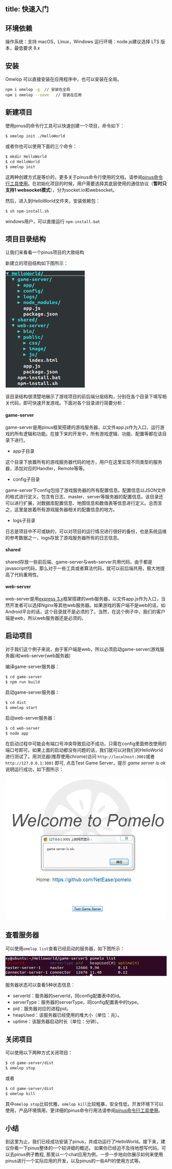 title: 快速入门
---

## 环境依赖

操作系统：支持 macOS，Linux，Windows
运行环境：node.js建议选择 LTS 版本，最低要求 8.x 

## 安装

Omelop 可以直接安装在应用程序中，也可以安装在全局。

```sh
npm i omelop -g  // 安装在全局
npm i omelop --save   // 安装在应用
```

## 新建项目

使用pinus的命令行工具可以快速创建一个项目，命令如下：

    $ omelop init ./HelloWorld

或者你也可以使用下面的三个命令：

    $ mkdir HelloWorld
    $ cd HelloWorld
    $ omelop init

这两种创建方式是等价的，更多关于pinus命令行使用的文档，请参阅[pinus命令行工具使用](pinus命令行工具使用)。在初始化项目的时候，用户需要选择其底层使用的通信协议（**暂时只支持1 websocket模式**），分为socket.io和websocket。

然后，进入到HelloWorld文件夹，安装依赖包：

    $ sh npm-install.sh

windows用户，可以直接运行 `npm-install.bat`

## 项目目录结构

让我们来看看一个pinus项目的大致结构

新建立的项目结构如下图所示：

![项目目录结构](images/HelloWorldFolder.png)

该目录结构很清楚地展示了游戏项目的前后端分层结构，分别在各个目录下填写相关代码，即可快速开发游戏。下面对各个目录进行简要分析：

#### game-server
game-server是用pinus框架搭建的游戏服务器，以文件app.js作为入口，运行游戏的所有逻辑和功能。在接下来的开发中，所有游戏逻辑、功能、配置等都在该目录下进行。

* app子目录

这个目录下放置所有的游戏服务器代码的地方，用户在这里实现不同类型的服务器，添加对应的Handler，Remote等等。


* config子目录

game-server下config包括了游戏服务器的所有配置信息。配置信息以JSON文件的格式进行定义，包含有日志、master、server等服务器的配置信息。该目录还可以进行扩展，对数据库配置信息、地图信息和数值表等信息进行定义。总而言之，这里是放着所有游戏服务器相关的配置信息的地方。

* logs子目录

日志是项目中不可或缺的，可以对项目的运行情况进行很好的备份，也是系统运维的参考数据之一，logs存放了游戏服务器所有的日志信息。

#### shared

shared存放一些前后端、game-server与web-server共用代码，由于都是javascript代码，那么对于一些工具或者算法代码，就可以前后端共用，极大地提高了代码重用性。

#### web-server

web-server是用[express 3.x](http://expressjs.com)框架搭建的web服务器，以文件app.js作为入口，当然开发者可以选择Nginx等其他web服务器。如果游戏的客户端不是web的话，如Android平台的话，这个目录就不是必须的了。当然，在这个例子中，我们的客户端是web，所以web服务器还是必须的。

## 启动项目

对于我们这个例子来说，由于客户端是web，所以必须启动game-server(游戏服务器)和web-server(web服务器)

编译game-server服务器：

    $ cd game-server
    $ npm run build

启动game-server服务器：

    $ cd dist
    $ omelop start

启动web-server服务器：

    $ cd web-server
    $ node app 


在启动过程中可能会有端口号冲突导致启动不成功，只需在config里面修改使用的端口号即可。如果上面的启动都没有问题的话，我们就可以对我们的HelloWorld进行测试了。用浏览器(推荐使用chrome)访问 `http://localhost:3001`或者 `http://127.0.0.1:3001` 即可, 点击Test Game Server，提示 *game server is ok* 说明运行成功，如下图所示：

![test](images/helloworld_test_snapshot.png)

## 查看服务器

可以使用`omelop list`查看已经启动的服务器，如下图所示：

![test](images/list_snapshot.png) 

服务器状态可以查看5种状态信息：

* serverId：服务器的serverId，同config配置表中的id。
* serverType：服务器的serverType，同config配置表中的type。
* pid：服务器对应的进程pid。
* heapUsed：该服务器已经使用的堆大小（单位：兆）。
* uptime：该服务器启动时长（单位：分钟）。

## 关闭项目

可以使用以下两种方式关闭项目：

    $ cd game-server/dist
    $ omelop stop

或者

    $ cd game-server/dist
    $ omelop kill

其中`omelop stop`比较优雅，`omelop kill`比较粗暴，安全性低，开发环境下可以使用，产品环境慎用，更详细的pinus命令行用法请参阅[pinus命令行工具使用](pinus命令行工具使用)。

## 小结

到这里为止，我们已经成功安装了pinus，并成功运行了HelloWorld。接下来，建议你看一下pinus整体的一个较详细的概述。
如果你已经迫不及待地想写代码，可以去pinus例子教程, 那里以一个chat应用为例，一步一步地向你展示如何来使用pinus进行一个实际应用的开发，以及pinus的一些API的使用方式等。
